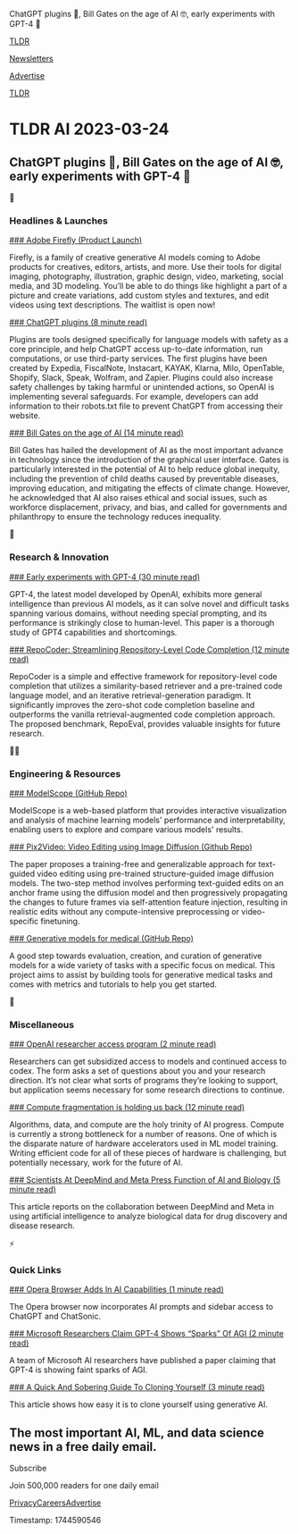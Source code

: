 ChatGPT plugins 🔌, Bill Gates on the age of AI 🤓, early experiments with GPT-4 🧪

[TLDR](/)

[Newsletters](/newsletters)

[Advertise](https://advertise.tldr.tech/)

[TLDR](/)

# TLDR AI 2023-03-24

## ChatGPT plugins 🔌, Bill Gates on the age of AI 🤓, early experiments with GPT-4 🧪

🚀

### Headlines & Launches

[### Adobe Firefly (Product Launch)](https://www.adobe.com/sensei/generative-ai/firefly.html?utm_source=tldrai)

Firefly, is a family of creative generative AI models coming to Adobe products for creatives, editors, artists, and more. Use their tools for digital imaging, photography, illustration, graphic design, video, marketing, social media, and 3D modeling. You’ll be able to do things like highlight a part of a picture and create variations, add custom styles and textures, and edit videos using text descriptions. The waitlist is open now!

[### ChatGPT plugins (8 minute read)](https://openai.com/blog/chatgpt-plugins?utm_source=tldrai)

Plugins are tools designed specifically for language models with safety as a core principle, and help ChatGPT access up-to-date information, run computations, or use third-party services. The first plugins have been created by Expedia, FiscalNote, Instacart, KAYAK, Klarna, Milo, OpenTable, Shopify, Slack, Speak, Wolfram, and Zapier. Plugins could also increase safety challenges by taking harmful or unintended actions, so OpenAI is implementing several safeguards. For example, developers can add information to their robots.txt file to prevent ChatGPT from accessing their website.

[### Bill Gates on the age of AI (14 minute read)](https://www.gatesnotes.com/The-Age-of-AI-Has-Begun?utm_source=tldrai)

Bill Gates has hailed the development of AI as the most important advance in technology since the introduction of the graphical user interface. Gates is particularly interested in the potential of AI to help reduce global inequity, including the prevention of child deaths caused by preventable diseases, improving education, and mitigating the effects of climate change. However, he acknowledged that AI also raises ethical and social issues, such as workforce displacement, privacy, and bias, and called for governments and philanthropy to ensure the technology reduces inequality.

🧠

### Research & Innovation

[### Early experiments with GPT-4 (30 minute read)](https://arxiv.org/abs/2303.12712?utm_source=tldrai)

GPT-4, the latest model developed by OpenAI, exhibits more general intelligence than previous AI models, as it can solve novel and difficult tasks spanning various domains, without needing special prompting, and its performance is strikingly close to human-level. This paper is a thorough study of GPT4 capabilities and shortcomings.

[### RepoCoder: Streamlining Repository-Level Code Completion (12 minute read)](https://arxiv.org/abs/2303.12570?utm_source=tldrai)

RepoCoder is a simple and effective framework for repository-level code completion that utilizes a similarity-based retriever and a pre-trained code language model, and an iterative retrieval-generation paradigm. It significantly improves the zero-shot code completion baseline and outperforms the vanilla retrieval-augmented code completion approach. The proposed benchmark, RepoEval, provides valuable insights for future research.

👨‍💻

### Engineering & Resources

[### ModelScope (GitHub Repo)](https://github.com/modelscope/modelscope?utm_source=tldrai)

ModelScope is a web-based platform that provides interactive visualization and analysis of machine learning models' performance and interpretability, enabling users to explore and compare various models' results.

[### Pix2Video: Video Editing using Image Diffusion (Github Repo)](https://duyguceylan.github.io/pix2video.github.io/?utm_source=tldrai)

The paper proposes a training-free and generalizable approach for text-guided video editing using pre-trained structure-guided image diffusion models. The two-step method involves performing text-guided edits on an anchor frame using the diffusion model and then progressively propagating the changes to future frames via self-attention feature injection, resulting in realistic edits without any compute-intensive preprocessing or video-specific finetuning.

[### Generative models for medical (GitHub Repo)](https://github.com/Project-MONAI/GenerativeModels?utm_source=tldrai)

A good step towards evaluation, creation, and curation of generative models for a wide variety of tasks with a specific focus on medical. This project aims to assist by building tools for generative medical tasks and comes with metrics and tutorials to help you get started.

🎁

### Miscellaneous

[### OpenAI researcher access program (2 minute read)](https://openai.com/form/researcher-access-program?utm_source=tldrai)

Researchers can get subsidized access to models and continued access to codex. The form asks a set of questions about you and your research direction. It’s not clear what sorts of programs they’re looking to support, but application seems necessary for some research directions to continue.

[### Compute fragmentation is holding us back (12 minute read)](https://www.modular.com/blog/ais-compute-fragmentation-what-matrix-multiplication-teaches-us?utm_source=tldrai)

Algorithms, data, and compute are the holy trinity of AI progress. Compute is currently a strong bottleneck for a number of reasons. One of which is the disparate nature of hardware accelerators used in ML model training. Writing efficient code for all of these pieces of hardware is challenging, but potentially necessary, work for the future of AI.

[### Scientists At DeepMind and Meta Press Function of AI and Biology (5 minute read)](https://www.wsj.com/articles/scientists-at-deepmind-and-meta-press-fusion-of-ai-biology-4b92af6f?utm_source=tldrai)

This article reports on the collaboration between DeepMind and Meta in using artificial intelligence to analyze biological data for drug discovery and disease research.

⚡️

### Quick Links

[### Opera Browser Adds In AI Capabilities (1 minute read)](https://9to5mac.com/2023/03/22/opera-browser-gets-chatgpt-with-ai-prompts/?utm_source=tldrai)

The Opera browser now incorporates AI prompts and sidebar access to ChatGPT and ChatSonic.

[### Microsoft Researchers Claim GPT-4 Shows “Sparks” Of AGI (2 minute read)](https://futurism.com/gpt-4-sparks-of-agi?utm_source=tldrai)

A team of Microsoft AI researchers have published a paper claiming that GPT-4 is showing faint sparks of AGI.

[### A Quick And Sobering Guide To Cloning Yourself (3 minute read)](https://oneusefulthing.substack.com/p/a-quick-and-sobering-guide-to-cloning?utm_source=tldrai)

This article shows how easy it is to clone yourself using generative AI.

## The most important AI, ML, and data science news in a free daily email.

Subscribe

Join 500,000 readers for one daily email

[Privacy](/privacy)[Careers](https://jobs.ashbyhq.com/tldr.tech)[Advertise](/ai/advertise)

Timestamp: 1744590546